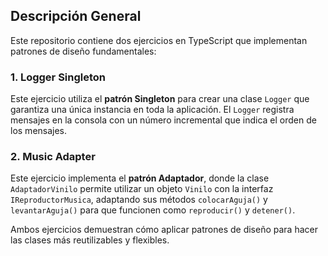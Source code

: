 ## Descripción General

Este repositorio contiene dos ejercicios en TypeScript que implementan patrones de diseño fundamentales:

### 1. Logger Singleton

Este ejercicio utiliza el **patrón Singleton** para crear una clase `Logger` que garantiza una única instancia en toda la aplicación. El `Logger` registra mensajes en la consola con un número incremental que indica el orden de los mensajes.

### 2. Music Adapter

Este ejercicio implementa el **patrón Adaptador**, donde la clase `AdaptadorVinilo` permite utilizar un objeto `Vinilo` con la interfaz `IReproductorMusica`, adaptando sus métodos `colocarAguja()` y `levantarAguja()` para que funcionen como `reproducir()` y `detener()`.

Ambos ejercicios demuestran cómo aplicar patrones de diseño para hacer las clases más reutilizables y flexibles.
